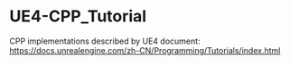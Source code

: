 # UE4-CPP_Tutorial
CPP implementations described by UE4 document: https://docs.unrealengine.com/zh-CN/Programming/Tutorials/index.html
